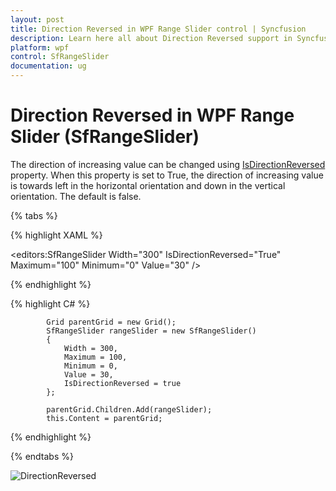 ```yaml
---
layout: post
title: Direction Reversed in WPF Range Slider control | Syncfusion
description: Learn here all about Direction Reversed support in Syncfusion WPF Range Slider (SfRangeSlider) control and more.
platform: wpf
control: SfRangeSlider 
documentation: ug
---
```


# Direction Reversed in WPF Range Slider (SfRangeSlider)

The direction of increasing value can be changed using [IsDirectionReversed](https://help.syncfusion.com/cr/wpf/Syncfusion.SfInput.Wpf~Syncfusion.Windows.Controls.Input.SfRangeSlider~IsDirectionReversed.html) property. When this property is set to True, the direction of increasing value is towards left in the horizontal orientation and down in the vertical orientation. The default is false. 

{% tabs %}

{% highlight XAML %}

<editors:SfRangeSlider
                    Width="300"
                    IsDirectionReversed="True"
                    Maximum="100"
                    Minimum="0"
                    Value="30" />

{% endhighlight %}

{% highlight C# %}

            Grid parentGrid = new Grid();
            SfRangeSlider rangeSlider = new SfRangeSlider()
            {
                Width = 300,
                Maximum = 100,
                Minimum = 0,
                Value = 30,
                IsDirectionReversed = true
            };

            parentGrid.Children.Add(rangeSlider);
            this.Content = parentGrid;

{% endhighlight %}

{% endtabs %}

![DirectionReversed](Direction-Reversed_images/Direction-Reversed_img1.png)



